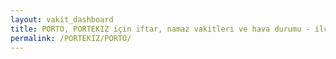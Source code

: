 ```yaml
---
layout: vakit_dashboard
title: PORTO, PORTEKIZ için iftar, namaz vakitleri ve hava durumu - ilçe/eyalet seç
permalink: /PORTEKIZ/PORTO/
---
```


<script type="text/javascript">
  var GLOBAL_COUNTRY = 'PORTEKIZ';
  var GLOBAL_CITY = 'PORTO';
  var GLOBAL_STATE = '';
  var lat = 72;
  var lon = 21;
</script>
